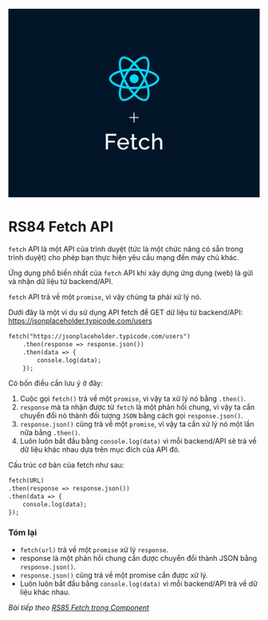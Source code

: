 ![Create-HTML-1](images/fetch.webp) 

# RS84 Fetch API

`fetch` API là một API của trình duyệt (tức là một chức năng có sẵn trong trình duyệt) cho phép bạn thực hiện yêu cầu mạng đến máy chủ khác.

Ứng dụng phổ biến nhất của `fetch` API khi xây dựng ứng dụng (web) là gửi và nhận dữ liệu từ backend/API.

`fetch` API trả về một `promise`, vì vậy chúng ta phải xử lý nó.

Dưới đây là một ví dụ sử dụng API fetch để GET dữ liệu từ backend/API: https://jsonplaceholder.typicode.com/users

```
fetch("https://jsonplaceholder.typicode.com/users")
    .then(response => response.json())
    .then(data => {
        console.log(data);
    });
```

Có bốn điều cần lưu ý ở đây:

1. Cuộc gọi `fetch()` trả về một `promise`, vì vậy ta xử lý nó bằng `.then()`.
2. `response` mà ta nhận được từ `fetch` là một phản hồi chung, vì vậy ta cần chuyển đổi nó thành đối tượng `JSON` bằng cách gọi `response.json()`.
3. `response.json()` cũng trả về một `promise`, vì vậy ta cần xử lý nó một lần nữa bằng `.then()`.
4. Luôn luôn bắt đầu bằng `console.log(data)` vì mỗi backend/API sẽ trả về dữ liệu khác nhau dựa trên mục đích của API đó.

Cấu trúc cơ bản của fetch như sau:

```
fetch(URL)
.then(response => response.json())
.then(data => {
    console.log(data);
});
```

### Tóm lại

- `fetch(url)` trả về một `promise` xử lý `response`.
- response là một phản hồi chung cần được chuyển đổi thành JSON bằng `response.json()`.
- `response.json()` cũng trả về một promise cần được xử lý.
- Luôn luôn bắt đầu bằng `console.log(data)` vì mỗi backend/API trả về dữ liệu khác nhau.


*Bài tiếp theo [RS85 Fetch trong Component](/lesson/session/session_85_fetch_component.md)*